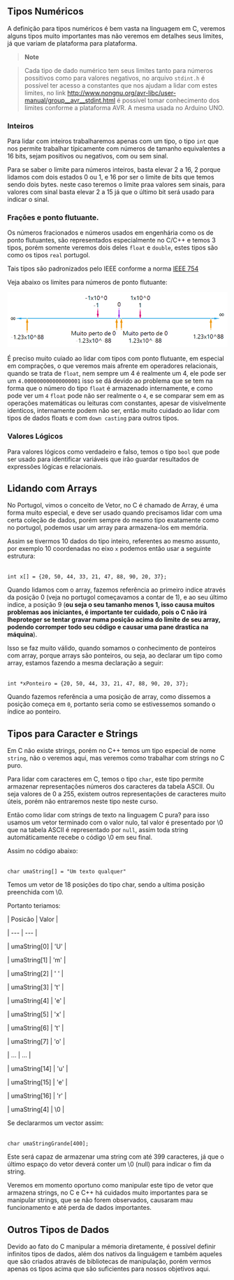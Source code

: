 ## Tipos Numéricos



A definição para tipos numéricos é bem vasta na linguagem em C, veremos alguns tipos muito importantes mas não veremos em detalhes seus limites, já que variam de plataforma para plataforma.



> **Note**

> Cada tipo de dado numérico tem seus limites tanto para números possitivos como para valores negativos, no arquivo ``stdint.h`` é possível ter acesso a constantes que nos ajudam a lidar com estes limites, no link http://www.nongnu.org/avr-libc/user-manual/group__avr__stdint.html é possível tomar conhecimento dos limites conforme a plataforma AVR. A mesma usada no Arduino UNO.



### Inteiros



Para lidar com inteiros trabalharemos apenas com um tipo, o tipo `int` que nos permite trabalhar típicamente com números de tamanho equivalentes a 16 bits, sejam positivos ou negativos, com ou sem sinal.



Para se saber o limite para números inteiros, basta elevar 2 a 16, 2 porque lidamos com dois estados 0 ou 1, e 16 por ser o limite de bits que temos sendo dois bytes. neste caso teremos o limite praa valores sem sinais, para valores com sinal basta elevar 2 a 15 já que o último bit será usado para indicar o sinal.



### Frações e ponto flutuante.



Os números fracionados e números usados em engenhária como os de ponto flutuantes, são representados especialmente no C/C++ e temos 3 tipos, porém somente veremos dois deles `float` e `double`, estes tipos são como os tipos `real` portugol.



Tais típos são padronizados pelo IEEE conforme a norma [IEEE 754](http://steve.hollasch.net/cgindex/coding/ieeefloat.html)



Veja abaixo os limites para números de ponto flutuante:

![Limites para números de ponto flutuante.](imgs/Limites_Ponto_Flutuante.png)





É preciso muito cuiado ao lidar com tipos com ponto flutuante, em especial em comprações, o que veremos mais afrente em operadores relacionais, quando se trata de `float`, nem sempre um 4 é realmente um 4, ele pode ser um `4.000000000000000001` isso se dá devido ao problema que se tem na forma que o número do tipo `float` é armazenado internamente, e como pode ver um `4` `float` pode não ser realmente o `4`, e se comparar sem em as operações matemáticas ou leituras com constantes, apesar de visivelmente identicos, internamente podem não ser, então muito cuidado ao lidar com tipos de dados floats e com `down casting` para outros tipos.







### Valores Lógicos



Para valores lógicos como verdadeiro e falso, temos o tipo `bool` que pode ser usado para identificar variáveis que irão guardar resultados de expressões lógicas e relacionais.


## Lidando com Arrays



No Portugol, vimos o conceito de Vetor, no C é chamado de Array, é uma forma muito especial, e deve ser usado quando precisamos lidar com uma certa coleção de dados, porém sempre do mesmo tipo exatamente como no portugol, podemos usar um array para armazena-los em memória.



Assim se tivermos 10 dados do tipo inteiro, referentes ao mesmo assunto, por exemplo 10 coordenadas no eixo `x` podemos então usar a seguinte estrutura:



```

int x[] = {20, 50, 44, 33, 21, 47, 88, 90, 20, 37};

```



Quando lidamos com o array, fazemos referência ao primeiro indice através da posição 0 (veja no portugol começavamos a contar de 1), e ao seu último indice, a posição 9 (**ou seja o seu tamanho menos 1, isso causa muitos problemas aos iniciantes, é importante ter cuidado, pois o C não irá lheproteger se tentar gravar numa posição acima do limite de seu array, podendo corromper todo seu código e causar uma pane drastica na máquina**).



Isso se faz muito válido, quando somamos o conhecimento de ponteiros com array, porque arrays são ponteiros, ou seja, ao declarar um tipo como array, estamos fazendo a mesma declaração a seguir:



```

int *xPonteiro = {20, 50, 44, 33, 21, 47, 88, 90, 20, 37};

```



Quando fazemos referência a uma posição de array, como dissemos a posição começa em `0`, portanto seria como se estivessemos somando o índice ao ponteiro.



## Tipos para Caracter e Strings



Em C não existe strings, porém no C++ temos um tipo especial de nome `string`, não o veremos aqui, mas veremos como trabalhar com strings no C puro.



Para lidar com caracteres em C, temos o tipo `char`, este tipo permite armazenar representações números dos caracteres da tabela ASCII. Ou seja valores de 0 a 255, existem outros representações de caracteres muito úteis, porém não entraremos neste tipo neste curso.



Então como lidar com strings de texto na linguagem C pura? para isso usamos um vetor terminado com o valor nulo, tal valor é presentado por \0 que na tabela ASCII é representado por `null`, assim toda string automáticamente recebe o código \0 em seu final.



Assim no código abaixo:



```

char umaString[] = "Um texto qualquer"

```



Temos um vetor de 18 posições do tipo char, sendo a ultima posição preenchida com \0.



Portanto teriamos:



| Posicão | Valor |

| --- | --- |

| umaString[0] | 'U' |

| umaString[1] | 'm' |

| umaString[2] | ' ' |

| umaString[3] | 't' |

| umaString[4] | 'e' |

| umaString[5] | 'x' |

| umaString[6] | 't' |

| umaString[7] | 'o' |

| ... | ... |

| umaString[14] | 'u' |

| umaString[15] | 'e' |

| umaString[16] | 'r' |

| umaString[4] | \0 |



Se declararmos um vector assim:



```

char umaStringGrande[400];

```



Este será capaz de armazenar uma string com até 399 caracteres, já que o último espaço do vetor deverá conter um \0 (null) para indicar o fim da string.



Veremos em momento oportuno como manipular este tipo de vetor que armazena strings, no C e C++ há cuidados muito importantes para se manipular strings, que se não forem observados, causaram mau funcionamento e até perda de dados importantes.



## Outros Tipos de Dados



Devido ao fato do C manipular a mémoria diretamente, é possível definir infinitos tipos de dados, além dos nativos da linguágem e também aqueles que são criados através de bibliotecas de manipulação, porém vermos apenas os tipos acima que são suficientes para nossos objetivos aqui.





